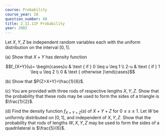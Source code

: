 ```yaml
---
course: Probability
course_year: IA
question_number: 40
title: 2.II.11F Probability
year: 2002
---
```



Let $X, Y, Z$ be independent random variables each with the uniform distribution on the interval $[0,1]$.

(a) Show that $X+Y$ has density function

$$f_{X+Y}(u)= \begin{cases}u & \text { if } 0 \leq u \leq 1 \\ 2-u & \text { if } 1 \leq u \leq 2 \\ 0 & \text { otherwise }\end{cases}$$

(b) Show that $P(Z>X+Y)=\frac{1}{6}$.

(c) You are provided with three rods of respective lengths $X, Y, Z$. Show that the probability that these rods may be used to form the sides of a triangle is $\frac{1}{2}$.

(d) Find the density function $f_{X+Y+Z}(s)$ of $X+Y+Z$ for $0 \leqslant s \leqslant 1$. Let $W$ be uniformly distributed on $[0,1]$, and independent of $X, Y, Z$. Show that the probability that rods of lengths $W, X, Y, Z$ may be used to form the sides of a quadrilateral is $\frac{5}{6}$.